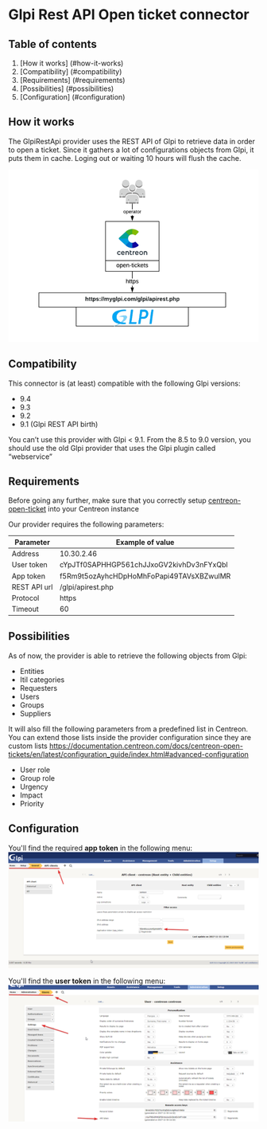 # Glpi Rest API Open ticket connector

## Table of contents
1. [How it works] (#how-it-works)
2. [Compatibility] (#compatibility)
3. [Requirements] (#requirements)
4. [Possibilities] (#possibilities)
5. [Configuration] (#configuration)

## How it works <a name="how-it-works"></a>
The GlpiRestApi provider uses the REST API of Glpi to retrieve data in order to open a ticket. Since it gathers a lot of configurations objects from Glpi, it puts them in cache. Loging out or waiting 10 hours will flush the cache.

![architecture](img/ot-glpi-rest-api-architecture.png)

## Compatibility <a name="compatibility"></a>
This connector is (at least) compatible with the following Glpi versions:

- 9.4
- 9.3
- 9.2
- 9.1 (Glpi REST API birth)

You can’t use this provider with Glpi < 9.1. From the 8.5 to 9.0 version, you should use the old Glpi provider that uses the Glpi plugin called “webservice”

## Requirements
Before going any further, make sure that you correctly setup [centreon-open-ticket](https://documentation.centreon.com/docs/centreon-open-tickets/en/latest/installation/index.html)
into your Centreon instance

Our provider requires the following parameters:

| Parameter | Example of value |
| --------- | ---------------- |
| Address | 10.30.2.46 |
| User token | cYpJTf0SAPHHGP561chJJxoGV2kivhDv3nFYxQbl |
| App token | f5Rm9t5ozAyhcHDpHoMhFoPapi49TAVsXBZwulMR |
| REST API url | /glpi/apirest.php |
| Protocol | https |
| Timeout | 60 |

## Possibilities <a name="possibilities"></a>
As of now, the provider is able to retrieve the following objects from Glpi:

- Entities
- Itil categories
- Requesters
- Users
- Groups
- Suppliers

It will also fill the following parameters from a predefined list in Centreon. You can extend those lists inside the provider configuration since they are custom lists
https://documentation.centreon.com/docs/centreon-open-tickets/en/latest/configuration_guide/index.html#advanced-configuration

- User role
- Group role
- Urgency
- Impact
- Priority

## Configuration <a name="configuration"></a>
You'll find the required **app token** in the following menu:
![app_token](img/ot-glpi-rest-api-app-token.png)

You'll find the **user token** in the following menu:
![user_token](img/ot-glpi-rest-api-user-token.png)
